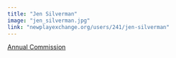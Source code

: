 ```yaml
---
title: "Jen Silverman"
image: "jen_silverman.jpg"
link: "newplayexchange.org/users/241/jen-silverman"
---
```


[Annual Commission](/programs/commissions)
